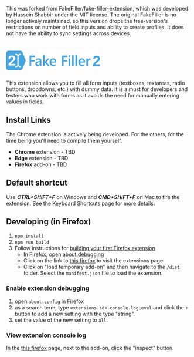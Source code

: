 This was forked from FakeFiller/fake-filler-extension, which was developed by Hussein Shabbir under the MIT license.  The original FakeFiller is no longer actively maintained, so this version drops the free-version's restrictions on number of field inputs and ability to create profiles.  It does not have the ability to sync settings across devices.

# <img src="public/images/logo.svg" height="53" alt="Fake Filler 2" title="Fake Filler 2" />

This extension allows you to fill all form inputs (textboxes, textareas, radio buttons, dropdowns, etc.) with dummy data. It is a must for developers and testers who work with forms as it avoids the need for manually entering values in fields.

## Install Links 

The Chrome extension is actively being developed. For the others, for the time being you'll need to compile them yourself.

- **Chrome** extension - TBD
- **Edge** extension - TBD
- **Firefox** add-on - TBD

## Default shortcut

Use **_CTRL+SHIFT+F_** on Windows and **_CMD+SHIFT+F_** on Mac to fire the extension. See the [Keyboard Shortcuts](https://github.com/FakeFiller/fake-filler-extension/wiki/Keyboard-Shortcuts) page for more details.

## Developing (in Firefox)

1. `npm install`
1. `npm run build`
1. Follow instructions for [building your first Firefox extension](https://developer.mozilla.org/en-US/docs/Mozilla/Add-ons/WebExtensions/Your_first_WebExtension)
    * In Firefox, open [about:debugging](about:debugging)
    * Click on the link to [this firefox](about:debugging#/runtime/this-firefox) to visit the extensions page
    * Click on "load temporary add-on" and then navigate to the `/dist` folder. Select the `manifest.json` file to load the extension.

### Enable extension debugging

1. open `about:config` in Firefox
1. as a search term, type `extensions.sdk.console.logLevel` and click the `+` button to add a new setting with the type "string".
1. set the value of the new setting to `all`.

### View extension console log

In the [this firefox](about:debugging#/runtime/this-firefox) page, next to the add-on, click the "inspect" button.